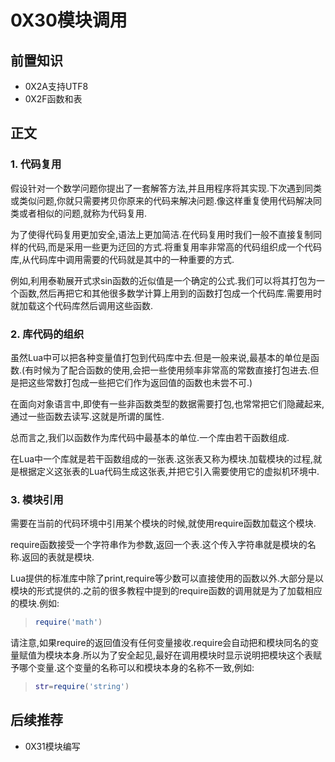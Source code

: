 # 0X30模块调用

## 前置知识

* 0X2A支持UTF8
* 0X2F函数和表

## 正文

### 1. 代码复用

假设针对一个数学问题你提出了一套解答方法,并且用程序将其实现.下次遇到同类或类似问题,你就只需要拷贝你原来的代码来解决问题.像这样重复使用代码解决同类或者相似的问题,就称为代码复用.

为了使得代码复用更加安全,语法上更加简洁.在代码复用时我们一般不直接复制同样的代码,而是采用一些更为迂回的方式.将重复用率非常高的代码组织成一个代码库,从代码库中调用需要的代码就是其中的一种重要的方式.

例如,利用泰勒展开式求sin函数的近似值是一个确定的公式.我们可以将其打包为一个函数,然后再把它和其他很多数学计算上用到的函数打包成一个代码库.需要用时就加载这个代码库然后调用这些函数.

### 2. 库代码的组织

虽然Lua中可以把各种变量值打包到代码库中去.但是一般来说,最基本的单位是函数.(有时候为了配合函数的使用,会把一些使用频率非常高的常数直接打包进去.但是把这些常数打包成一些把它们作为返回值的函数也未尝不可.)

在面向对象语言中,即使有一些非函数类型的数据需要打包,也常常把它们隐藏起来,通过一些函数去读写.这就是所谓的属性.

总而言之,我们以函数作为库代码中最基本的单位.一个库由若干函数组成.

在Lua中一个库就是若干函数组成的一张表.这张表又称为模块.加载模块的过程,就是根据定义这张表的Lua代码生成这张表,并把它引入需要使用它的虚拟机环境中.

### 3. 模块引用

需要在当前的代码环境中引用某个模块的时候,就使用require函数加载这个模块.

require函数接受一个字符串作为参数,返回一个表.这个传入字符串就是模块的名称.返回的表就是模块.

Lua提供的标准库中除了print,require等少数可以直接使用的函数以外.大部分是以模块的形式提供的.之前的很多教程中提到的require函数的调用就是为了加载相应的模块.例如:

>```lua
>require('math')
>```

请注意,如果require的返回值没有任何变量接收.require会自动把和模块同名的变量赋值为模块本身.所以为了安全起见,最好在调用模块时显示说明把模块这个表赋予哪个变量.这个变量的名称可以和模块本身的名称不一致,例如:

>```lua
>str=require('string')
>```

## 后续推荐

* 0X31模块编写
